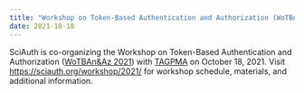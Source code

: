 ```yaml
---
title: "Workshop on Token-Based Authentication and Authorization (WoTBAn&Az 2021)"
date: 2021-10-18
---
```


SciAuth is co-organizing the Workshop on Token-Based Authentication and Authorization ([WoTBAn&Az 2021](https://sciauth.org/workshop/2021/)) with [TAGPMA](https://tagpma.org/) on October 18, 2021. Visit https://sciauth.org/workshop/2021/ for workshop schedule, materials, and additional information.
